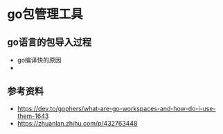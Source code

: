 # go包管理工具
## go语言的包导入过程
- go编译快的原因
-  


## 参考资料
- https://dev.to/gophers/what-are-go-workspaces-and-how-do-i-use-them-1643
- https://zhuanlan.zhihu.com/p/432763448